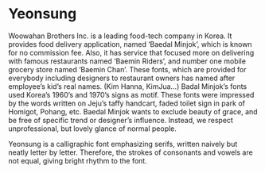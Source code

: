 # Yeonsung
Woowahan Brothers Inc. is a leading food-tech company in Korea. It provides food delivery application, named ‘Baedal Minjok’, which is known for no commission fee. Also, it has service that focused more on delivering with famous restaurants named ‘Baemin Riders’, and number one mobile grocery store named ‘Baemin Chan’. 
 These fonts, which are provided for everybody including designers to restaurant owners has named after employee’s kid’s real names. (Kim Hanna, KimJua…)
 Badal Minjok’s fonts used Korea’s 1960’s and 1970’s signs as motif. These fonts were impressed by the words written on Jeju’s taffy handcart, faded toilet sign in park of Homigot, Pohang, etc.
 Baedal Minjok wants to exclude beauty of grace, and be free of specific trend or designer’s influence. Instead, we respect unprofessional, but lovely glance of normal people.

Yeonsung is a calligraphic font emphasizing serifs, written naively but neatly letter by letter. Therefore, the strokes of consonants and vowels are not equal, giving bright rhythm to the font.
